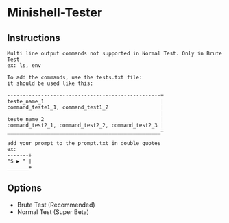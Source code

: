 # Minishell-Tester

## Instructions
```
Multi line output commands not supported in Normal Test. Only in Brute Test
ex: ls, env
```

```
To add the commands, use the tests.txt file:
it should be used like this:

--------------------------------------------------+
teste_name_1                                      |
command_teste1_1, command_test1_2                 |
                                                  |
teste_name_2                                      |
command_test2_1, command_test2_2, command_test2_3 |
__________________________________________________+
```

```
add your prompt to the prompt.txt in double quotes
ex: 
-------+
"$ ▶ " |
_______+
```
## Options
-  Brute Test
(Recommended)
-  Normal Test
(Super Beta)
